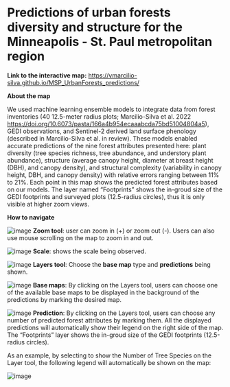 # Predictions of urban forests diversity and structure for the Minneapolis - St. Paul metropolitan region 
**Link to the interactive map:** <https://vmarcilio-silva.github.io/MSP_UrbanForests_predictions/>

**About the map**

We used machine learning ensemble models to integrate data from forest inventories (40 12.5-meter radius plots; Marcilio-Silva et al. 2022 <https://doi.org/10.6073/pasta/166a4b954ecaaabcda75bd51004804a5>), GEDI observations, and Sentinel-2 derived land surface phenology (described in Marcilio-Silva et al. in review). These models enabled accurate predictions of the nine forest attributes presented here: plant diversity (tree species richness, tree abundance, and understory plant abundance), structure (average canopy height, diameter at breast height (DBH), and canopy density), and structural complexity (variability in canopy height, DBH, and canopy density) with relative errors ranging between 11% to 21%. Each point in this map shows the predicted forest attributes based on our models. The layer named “Footprints” shows the in-groud size of the GEDI footprints and surveyed plots (12.5-radius circles), thus it is only visible at higher zoom views. 

**How to navigate**



![image](https://github.com/vmarcilio-silva/MSP_UrbanForests_predictions/assets/100302706/4a6ddca6-a969-42ab-98ab-bd568d2ed7a1) **Zoom tool**: user can zoom in (+) or zoom out (-). Users can also use mouse scrolling on the map to zoom in and out.

![image](https://github.com/vmarcilio-silva/MSP_UrbanForests_predictions/assets/100302706/57cb5b4e-a74e-4b55-aa54-cc8fe8044402) **Scale**: shows the scale being observed.

![image](https://github.com/vmarcilio-silva/MSP_UrbanForests_predictions/assets/100302706/cda1d2f7-3707-4f56-bd91-81fe253b8d1d) **Layers tool**: Choose the **base map** type and **predictions** being shown.

![image](https://github.com/vmarcilio-silva/MSP_UrbanForests_predictions/assets/100302706/188aa15d-d294-43bb-b3e6-cb287897c381) **Base maps**: By clicking on the Layers tool, users can choose one of the available base maps to be displayed in the background of the predictions by marking the desired map.

![image](https://github.com/vmarcilio-silva/MSP_UrbanForests_predictions/assets/100302706/2b701118-2ff5-4d0b-b3e3-6bde6526b29a) **Prediction**: By clicking on the Layers tool, users can choose any number of predicted forest attributes by marking them. All the displayed predictions will automatically show their legend on the right side of the map. The “Footprints” layer shows the in-groud size of the GEDI footprints (12.5-radius circles).
 
As an example, by selecting to show the Number of Tree Species on the Layer tool, the following legend will automatically be shown on the map:

![image](https://github.com/vmarcilio-silva/MSP_UrbanForests_predictions/assets/100302706/853fdec1-971a-40bd-9723-033786e3232c)







